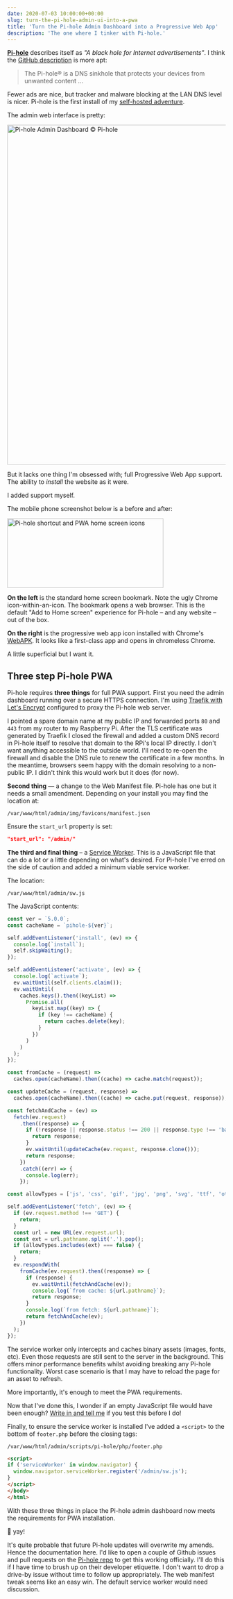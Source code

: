 ```yaml
---
date: 2020-07-03 10:00:00+00:00
slug: turn-the-pi-hole-admin-ui-into-a-pwa
title: 'Turn the Pi-hole Admin Dashboard into a Progressive Web App'
description: 'The one where I tinker with Pi-hole.'
---
```


[**Pi-hole**](https://pi-hole.net/) describes itself as _"A black hole for Internet advertisements"_. I think the [GitHub description](https://github.com/pi-hole/pi-hole) is more apt:

> The Pi-hole® is a DNS sinkhole that protects your devices from unwanted content ...

Fewer ads are nice, but tracker and malware blocking at the LAN DNS level is nicer. Pi-hole is the first install of my [self-hosted adventure](/2020/07/02/hardware-home-servers-self-hosted-raspberry-pi/).

The admin web interface is pretty:

<p class="Image">
  <img loading="lazy"
    src="/images/blog/2020/pihole-dashboard.png"
    title="Pi-hole Admin Dashboard © Pi-hole"
    alt="Pi-hole Admin Dashboard © Pi-hole"
    width="1331"
    height="783">
</p>

But it lacks one thing I'm obsessed with; full Progressive Web App support. The ability to _install_ the website as it were.

I added support myself.

The mobile phone screenshot below is a before and after:

<p class="Image">
  <img loading="lazy" srcset="
    /images/blog/2020/pi-hole-pwa-home-screen@1x.png,
    /images/blog/2020/pi-hole-pwa-home-screen@2x.png 2x"
    src="/images/blog/2020/pi-hole-pwa-home-screen@1x.png"
    alt="Pi-hole shortcut and PWA home screen icons"
    width="360"
    height="160">
</p>

**On the left** is the standard home screen bookmark. Note the ugly Chrome icon-within-an-icon. The bookmark opens a web browser. This is the default "Add to Home screen" experience for Pi-hole – and any website – out of the box.

**On the right** is the progressive web app icon installed with Chrome's [WebAPK](https://developers.google.com/web/fundamentals/integration/webapks). It looks like a first-class app and opens in chromeless Chrome.

A little superficial but I want it.


## Three step Pi-hole PWA

Pi-hole requires **three things** for full PWA support. First you need the admin dashboard running over a secure HTTPS connection. I'm using [Traefik with Let's Encrypt](/2020/07/02/hardware-home-servers-self-hosted-raspberry-pi/) configured to proxy the Pi-hole web server.

I pointed a spare domain name at my public IP and forwarded ports `80` and `443` from my router to my Raspberry Pi. After the TLS certificate was generated by Traefik I closed the firewall and added a custom DNS record in Pi-hole itself to resolve that domain to the RPi's local IP directly. I don't want anything accessible to the outside world. I'll need to re-open the firewall and disable the DNS rule to renew the certificate in a few months. In the meantime, browsers seem happy with the domain resolving to a non-public IP. I didn't think this would work but it does (for now).

**Second thing** — a change to the Web Manifest file. Pi-hole has one  but it needs a small amendment. Depending on your install you may find the location at:

```
/var/www/html/admin/img/favicons/manifest.json
```

Ensure the `start_url` property is set:

```json
"start_url": "/admin/"
```
**The third and final thing** – a [Service Worker](https://developer.mozilla.org/en-US/docs/Web/API/Service_Worker_API). This is a JavaScript file that can do a lot or a little depending on what's desired. For Pi-hole I've erred on the side of caution and added a minimum viable service worker.

The location:

```
/var/www/html/admin/sw.js
```

The JavaScript contents:

```javascript
const ver = `5.0.0`;
const cacheName = `pihole-${ver}`;

self.addEventListener('install', (ev) => {
  console.log(`install`);
  self.skipWaiting();
});

self.addEventListener('activate', (ev) => {
  console.log(`activate`);
  ev.waitUntil(self.clients.claim());
  ev.waitUntil(
    caches.keys().then((keyList) =>
      Promise.all(
        keyList.map((key) => {
          if (key !== cacheName) {
            return caches.delete(key);
          }
        })
      )
    )
  );
});

const fromCache = (request) =>
  caches.open(cacheName).then((cache) => cache.match(request));

const updateCache = (request, response) =>
  caches.open(cacheName).then((cache) => cache.put(request, response));

const fetchAndCache = (ev) =>
  fetch(ev.request)
    .then((response) => {
      if (!response || response.status !== 200 || response.type !== 'basic') {
        return response;
      }
      ev.waitUntil(updateCache(ev.request, response.clone()));
      return response;
    })
    .catch((err) => {
      console.log(err);
    });

const allowTypes = ['js', 'css', 'gif', 'jpg', 'png', 'svg', 'ttf', 'otf', 'woff2'];

self.addEventListener('fetch', (ev) => {
  if (ev.request.method !== 'GET') {
    return;
  }
  const url = new URL(ev.request.url);
  const ext = url.pathname.split('.').pop();
  if (allowTypes.includes(ext) === false) {
    return;
  }
  ev.respondWith(
    fromCache(ev.request).then((response) => {
      if (response) {
        ev.waitUntil(fetchAndCache(ev));
        console.log(`from cache: ${url.pathname}`);
        return response;
      }
      console.log(`from fetch: ${url.pathname}`);
      return fetchAndCache(ev);
    })
  );
});
```

The service worker only intercepts and caches binary assets (images, fonts, etc). Even those requests are still sent to the server in the background. This offers minor performance benefits whilst avoiding breaking any Pi-hole functionality. Worst case scenario is that I  may have to reload the page for an asset to refresh.

More importantly, it's enough to meet the PWA requirements.

Now that I've done this, I wonder if an empty JavaScript file would have been enough? [Write in and tell me](https://twitter.com/tduyng) if you test this before I do!

Finally, to ensure the service worker is installed I've added a `<script>` to the bottom of `footer.php` before the closing tags:

```
/var/www/html/admin/scripts/pi-hole/php/footer.php
```

```html
<script>
if ('serviceWorker' in window.navigator) {
  window.navigator.serviceWorker.register('/admin/sw.js');
}
</script>
</body>
</html>
```
With these three things in place the Pi-hole admin dashboard now meets the requirements for PWA installation.

🍾 yay!

It's quite probable that future Pi-hole updates will overwrite my amends. Hence the documentation here. I'd like to open a couple of Github issues and pull requests on the [Pi-hole repo](https://github.com/pi-hole/pi-hole) to get this working officially. I'll do this if I have time to brush up on their developer etiquette. I don't want to drop a drive-by issue without time to follow up appropriately. The web manifest tweak seems like an easy win. The default service worker would need discussion.
